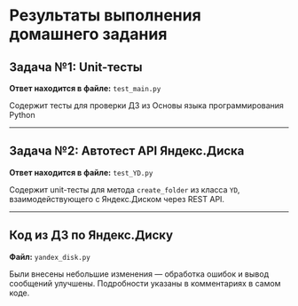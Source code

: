 # Результаты выполнения домашнего задания

## Задача №1: Unit-тесты  
**Ответ находится в файле:** `test_main.py`

Содержит тесты для проверки ДЗ из Основы языка программирования Python

---

## Задача №2: Автотест API Яндекс.Диска  
**Ответ находится в файле:** `test_YD.py`

Содержит unit-тесты для метода `create_folder` из класса `YD`, взаимодействующего с Яндекс.Диском через REST API.

---

## Код из ДЗ по Яндекс.Диску  
**Файл:** `yandex_disk.py`

Были внесены небольшие изменения — обработка ошибок и вывод сообщений улучшены. Подробности указаны в комментариях в самом коде.
